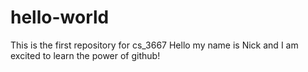 # hello-world
This is the first repository for cs_3667
Hello my name is Nick and I am excited to learn the power of github! 
